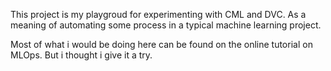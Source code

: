 This project is my playgroud for experimenting with CML and DVC.
As a meaning of automating some process in a typical machine learning
project.

Most of what i would be doing here can be found on the online tutorial on
MLOps.
But i thought i give it a try. 
